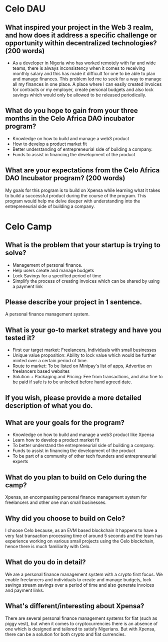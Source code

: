 # Celo DAU

## What inspired your project in the Web 3 realm, and how does it address a specific challenge or opportunity within decentralized technologies?(200 words)

- As a developer in Nigeria who has worked remotely with far and wide teams, 
there is always inconsistency when it comes to receiving monthly 
salary and this has made it difficult for one to be able to plan and manage finances. This problem led me to seek for a way to manage all my finances in one place. A place where I can easily created invoices for contracts or my employer, create personal budgets and also lock savings which would only be allowed to be released periodically.

## What do you hope to gain from your three months in the Celo Africa DAO incubator program?

- Knowledge on how to build and manage a web3 product
- How to develop a product market fit
- Better understanding of entrepreneurial side of building a company.
- Funds to assist in financing the development of the product

## What are your expectations from the Celo Africa DAO Incubator program? (200 words)
My goals for this program is to build on Xpensa while learning what it takes to build a successful product during the course of the program.
This program would help me delve deeper with understanding into the entrepreneurial side of building a company.

# Celo Camp

## What is the problem that your startup is trying to solve? 

- Management of personal finance. 
- Help users create and manage budgets
- Lock Savings for a specified period of time
- Simplify the process of creating invoices which can be shared by using a payment link 

## Please describe your project in 1 sentence. 

A personal finance management system.

## What is your go-to market strategy and have you tested it? 

- First our target market: Freelancers, Individuals with small businesses
- Unique value proposition: Ability to lock value which would be further minted over a certain period of time.
- Route to market: To be listed on Minipay's list of apps, Advertise on freelancers based websites
- Solution + Packaging and Pricing: Fee from transactions, and also fine to be paid if safe is to be unlocked before hand agreed date.

## If you wish, please provide a more detailed description of what you do.

## What are your goals for the program? 

<!-- My goals for this program is to build on Xpensa while learning what it takes to build a successful product during the course of the program.
This program would help me delve deeper with understanding into the entrepreneurial side of building a company. -->
- Knowledge on how to build and manage a web3 product like Xpensa
- Learn how to develop a product market fit
- To better understand the entrepreneurial side of building a company.
- Funds to assist in financing the development of the product
- To be part of a community of other tech founders and entrepreneurial experts

## What do you plan to build on Celo during the camp? 

Xpensa, an encompassing personal finance management system for freelancers and other one man small businesses.

## Why did you choose to build on Celo? 

I choose Celo because, as an EVM based blockchain it happens to have a very fast transaction processing time of around 5 seconds and 
the team has experience working on various small projects using the Celo blockchain, hence there is much familiarity with Celo.


## What do you do in detail?

We are a personal finance management system with a crypto first focus. We enable freelancers and individuals to create and manage budgets, lock savings stream savings over a period of time and also generate invoices and payment links.

## What's different/interesting about Xpensa?

There are several personal finance management systems for fiat (such as piggy vest), but when it comes to cryptocurrencies there is an absence of one which is designed and tailored to satisfy Nigerians. But with Xpensa, there can be a solution for both crypto and fiat currencies.